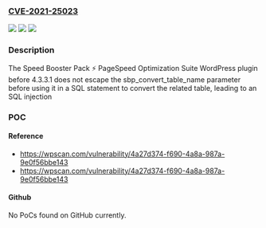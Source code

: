 ### [CVE-2021-25023](https://cve.mitre.org/cgi-bin/cvename.cgi?name=CVE-2021-25023)
![](https://img.shields.io/static/v1?label=Product&message=Speed%20Booster%20Pack%20%E2%9A%A1%20PageSpeed%20Optimization%20Suite&color=blue)
![](https://img.shields.io/static/v1?label=Version&message=4.3.3.1%3C%204.3.3.1%20&color=brighgreen)
![](https://img.shields.io/static/v1?label=Vulnerability&message=CWE-89%20SQL%20Injection&color=brighgreen)

### Description

The Speed Booster Pack ⚡ PageSpeed Optimization Suite WordPress plugin before 4.3.3.1 does not escape the sbp_convert_table_name parameter before using it in a SQL statement to convert the related table, leading to an SQL injection

### POC

#### Reference
- https://wpscan.com/vulnerability/4a27d374-f690-4a8a-987a-9e0f56bbe143
- https://wpscan.com/vulnerability/4a27d374-f690-4a8a-987a-9e0f56bbe143

#### Github
No PoCs found on GitHub currently.

